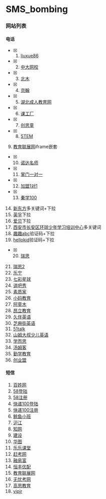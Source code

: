 # SMS_bombing


### 网站列表

#### 电话

- [x] 1. [liuxue86](https://www.liuxue86.com/)
- [x] 2. [中大网校](http://www.wangxiao.cn/)
- [x] 3. [北木](http://www.beimu.com/school/)
- [x] 4. [京翰](https://www.zgjhjy.com/)
- [x] 5. [湖北成人教育网](https://m.hbcjw.com/baoming/)
- [x] 6. [课工厂](http://www.kgc.cn/zhuanti/cpjh_pc.shtml)
- [x] 7. [创思童](http://www.gemstonecn.com/consociation.php)
- [x] 8. [STEM](http://bdzqc.zsld101.com/web/846/15538/23597/index_tpl.htm)
9. [教育联展网](https://www.thea.cn/zt/erjian/)iframe嵌套
- [x] 10. [诺达名师](http://qy.thea.cn/)
- [x] 11. [掌门一对一](https://www.zhangmen.org/lp/sem)
- [x] 12. [加盟1对1](http://bd.jiameng.cn/angli/)
- [x] 13. [秦学100](http://fd1.qinxue100.com/index.html)
14. [新东方](http://www.xdf.cn/)多关键词+下拉
15. [英孚](http://www.ef.com.cn/englishfirst/kids/kids-course)下拉
16. [爱贝](http://ld.abiechina.com/c1.html)下拉
17. [西安市长安区环球少年学习培训中心](http://www.ngkidsxa.cn/messages.asp)多关键词
18. [趣趣abc](https://www.ququabc.com/offlinep.htm)验证码+下拉
19. [hellokid](https://www.hellokid.com/)验证码+下拉
- [x] 20. [瑞思](http://www.risecenter.com/)
21. [瑞思2](http://xa.oddep.com/xuexiao/3946.html)
22. [乐宁](http://learning.learningedu.com.cn/)
23. [七彩星球](http://www.cctvqcxq.com/)
24. [讲吧秀](http://www.jbajy.com/jbx/)
25. [素质家](http://siwei.haike100.com/)
26. [小码教育](http://ks.xiaoma.cn/ks/tgxa/baidu/)
27. [阿童木](http://m.atomdiy.com/atm_09_bd5/)
28. [昂立教育](http://www.onlychild.cn/)
29. [久伴英语](http://www.biteabc.com/)
30. [芝麻街英语](http://www.sesamestreetenglishchina.com/)
31. [51talk](http://www.51talk.com/landing/bdpz1_087737.html)
32. [山姆大叔少儿英语](http://www.unclesamedu.com/index.php)
33. [学而思](https://zt.xueersi.com/zaixian/pc-zhu-tiyanke/index.html)
34. [汤姆客](http://www.hellotom-edu.com/Index/tree/id/470)
35. [勤学教育](http://www.qinxue365.com/business/388.html)
36. [创业盟](http://bdjy.zsyekuf.cn/pc/publicity1)

#### 短信

1. [百姓网](http://www.baixing.com/oz/verify/reg)
2. [58登陆](https://passport.58.com/login)
3. [58注册](https://passport.58.com/reg)
4. [快递100登陆](https://sso.kuaidi100.com/sso/authorize.do)
5. [快递100注册](https://sso.kuaidi100.com/sso/reg.jsp)
6. [鲸鱼小班](https://www.jingyuxiaoban.com/app/register)
7. [沪江](https://class.hujiang.com/)
8. [知网](http://my.cnki.net/Register/CommonRegister.aspx)
9. [建设](http://member.jianshe99.com/member/register.shtm)
10. [华图](http://v.huatu.com/newUser/reg.php)
11. [乐乐课堂](http://www.leleketang.com/login/register.php)
12. [赶考网](https://www.gankao.com/user/create)
13. [融易富](https://www.993261.com/account/register)
14. [恒丰优配](http://www.pz1997.com/register)
15. [教育联展网](https://www.thea.cn/zt/erjian/)
16. [无忧考网](https://user.51test.net/user/reg.html)
17. [高思教育](https://www.gaosiedu.com/#/loginCode)
18. [vipjr](https://www.vipjr.com/)
